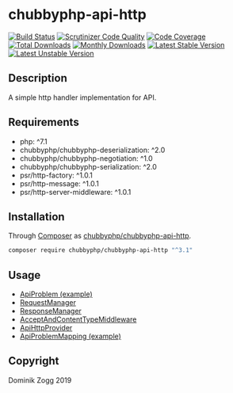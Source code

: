 # chubbyphp-api-http

[![Build Status](https://api.travis-ci.org/chubbyphp/chubbyphp-api-http.png?branch=master)](https://travis-ci.org/chubbyphp/chubbyphp-api-http)
[![Scrutinizer Code Quality](https://scrutinizer-ci.com/g/chubbyphp/chubbyphp-api-http/badges/quality-score.png?b=master)](https://scrutinizer-ci.com/g/chubbyphp/chubbyphp-api-http/?branch=master)
[![Code Coverage](https://scrutinizer-ci.com/g/chubbyphp/chubbyphp-api-http/badges/coverage.png?b=master)](https://scrutinizer-ci.com/g/chubbyphp/chubbyphp-api-http/?branch=master)
[![Total Downloads](https://poser.pugx.org/chubbyphp/chubbyphp-api-http/downloads.png)](https://packagist.org/packages/chubbyphp/chubbyphp-api-http)
[![Monthly Downloads](https://poser.pugx.org/chubbyphp/chubbyphp-api-http/d/monthly)](https://packagist.org/packages/chubbyphp/chubbyphp-api-http)
[![Latest Stable Version](https://poser.pugx.org/chubbyphp/chubbyphp-api-http/v/stable.png)](https://packagist.org/packages/chubbyphp/chubbyphp-api-http)
[![Latest Unstable Version](https://poser.pugx.org/chubbyphp/chubbyphp-api-http/v/unstable)](https://packagist.org/packages/chubbyphp/chubbyphp-api-http)

## Description

A simple http handler implementation for API.

## Requirements

 * php: ^7.1
 * chubbyphp/chubbyphp-deserialization: ^2.0
 * chubbyphp/chubbyphp-negotiation: ^1.0
 * chubbyphp/chubbyphp-serialization: ^2.0
 * psr/http-factory: ^1.0.1
 * psr/http-message: ^1.0.1
 * psr/http-server-middleware: ^1.0.1

## Installation

Through [Composer](http://getcomposer.org) as [chubbyphp/chubbyphp-api-http][1].

```sh
composer require chubbyphp/chubbyphp-api-http "^3.1"
```

## Usage

 * [ApiProblem (example)][2]
 * [RequestManager][3]
 * [ResponseManager][4]
 * [AcceptAndContentTypeMiddleware][5]
 * [ApiHttpProvider][6]
 * [ApiProblemMapping (example)][7]

## Copyright

Dominik Zogg 2019

[1]: https://packagist.org/packages/chubbyphp/chubbyphp-api-http
[2]: doc/ApiProblem/ApiProblem.md
[3]: doc/Manager/RequestManager.md
[4]: doc/Manager/ResponseManager.md
[5]: doc/Middleware/AcceptAndContentTypeMiddleware.md
[6]: doc/Provider/ApiHttpProvider.md
[7]: doc/Serialization/ApiProblemMapping.md
